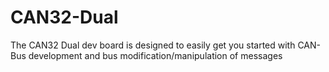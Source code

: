 # CAN32-Dual
The CAN32 Dual dev board is designed to easily get you started with CAN-Bus development and bus modification/manipulation of messages
